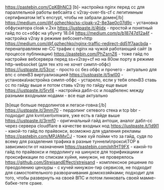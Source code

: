 

https://pastebin.com/CpKBhNC3 [b]- настройка nginx перед cc для параллельной работы вебсайта с v2ray-over-tls-cf с легитимным сертификатом let's encrypt, чтобы не забрали домен[/b]
https://medium.com/@f.gzhechko/ss-cloak-v2-8e3ae0c07d9c - установка обфускатора cloak v.2xx
https://justpaste.it/4tjdx - простой и понятный гайд по сс+обфс на убунту 18.04
https://medium.com/p/b18747d12a4f - настройка v2ray в режиме вебсокет+http
https://medium.com/@f.gzhechko/nginx-traffic-redirect-dd51f7aacbda - перенаправляем не-СС трафик с nginx на чужой работающий сайт (в процессе публикации)
https://pastebin.com/PhZsrnZ6 - тоже гайд по настройке вебсервера перед ss+v2ray+cf но на 80ом порту в режиме http-websocket (для тех кто не хочет симпл-обфс)
https://justpaste.it/53cvr - просто сс без обфс и прочего - актуально для впс с опенВЗ виртуализацией
https://justpaste.it/5wl00 - установка\настройка симпл-обфс - устарело, если у тебя опенВЗ ставь сс по гайду выше и потом ставь v2ray по гайду еще выше
https://justpaste.it/5rvf4 - настройка дабл-сс и лоадбеленс между разными входными нодами - все еще актуально

[b]еще больше пердолингов и легаси-говна:[/b]
https://justpaste.it/3mm70 - пердолинг сетевого стека и tcp bbr - подходит для kvm\xen\vmware, уже есть в гайде выше
https://justpaste.it/3rmf0 - оригинальный гайд антоши, аналог дабл-сс через сервера cloudflare в качестве входных нод
https://justpaste.it/1d9l1 - какой-то гайд по прайвокси, возможно для удаления рекламы
https://pastebin.com/MPJAMxCJ - тоже хуй пойми что за гайд, судя по всему для разделения трафика в разные туннели\прокси\ТОР в зависимости от назначения
https://pastebin.com/ph1HT9FX - какой-то гайд по прайвокси и пердолингу на шинуксе для торификациии и проксификации по спискам хуйня, нинужон, не проверялось
https://github.com/StreisandEffect/streisand - комплексное решение по преодолению цензуры - с кучей нинужон-тир сервисов, не подходит для самостоятельного разворачивания домохозяйками; подходит для того, чтобы развернуть на своей ВПС и потом линковать своей мамке-бабке-тете сраке.
